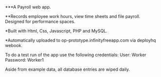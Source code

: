 ***A Payroll web app.

**Records employee work hours, view time sheets and file payroll. Designed for performance spaces.

*Built with Html, Css, Javascript, PHP and MySQL.

*Automatically uploaded to op-prototype.infinityfreeapp.com via deployhq webook.

To do a test run of the app use the following credentials:
User: Worker
Password: Worker1

Aside from example data, all database entries are wiped daily.